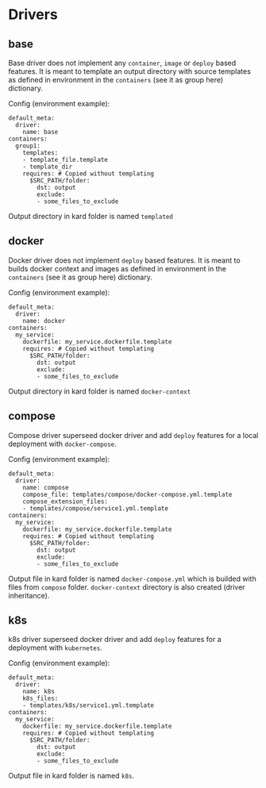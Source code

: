 # Drivers

## base

Base driver does not implement any `container`, `image` or `deploy` based features. It is meant to template an output directory with source templates as defined in environment in the `containers` (see it as group here) dictionary.

Config (environment example):
```
default_meta:
  driver:
    name: base
containers:
  group1:
    templates:
    - template_file.template
    - template_dir
    requires: # Copied without templating
      $SRC_PATH/folder:
        dst: output
        exclude:
        - some_files_to_exclude
```

Output directory in kard folder is named `templated`

## docker

Docker driver does not implement `deploy` based features. It is meant to builds docker context and images as defined in environment in the `containers` (see it as group here) dictionary.

Config (environment example):
```
default_meta:
  driver:
    name: docker
containers:
  my_service:
    dockerfile: my_service.dockerfile.template
    requires: # Copied without templating
      $SRC_PATH/folder:
        dst: output
        exclude:
        - some_files_to_exclude
```

Output directory in kard folder is named `docker-context`

## compose

Compose driver superseed docker driver and add `deploy` features for a local deployment with `docker-compose`.

Config (environment example):
```
default_meta:
  driver:
    name: compose
    compose_file: templates/compose/docker-compose.yml.template
    compose_extension_files:
    - templates/compose/service1.yml.template
containers:
  my_service:
    dockerfile: my_service.dockerfile.template
    requires: # Copied without templating
      $SRC_PATH/folder:
        dst: output
        exclude:
        - some_files_to_exclude
```

Output file in kard folder is named `docker-compose.yml` which is builded with files from `compose` folder.
`docker-context` directory is also created (driver inheritance).

## k8s

k8s driver superseed docker driver and add `deploy` features for a deployment with `kubernetes`.

Config (environment example):
```
default_meta:
  driver:
    name: k8s
    k8s_files:
    - templates/k8s/service1.yml.template
containers:
  my_service:
    dockerfile: my_service.dockerfile.template
    requires: # Copied without templating
      $SRC_PATH/folder:
        dst: output
        exclude:
        - some_files_to_exclude
```

Output file in kard folder is named `k8s`.